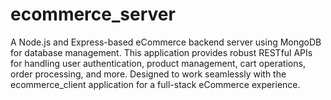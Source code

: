 # ecommerce_server
A Node.js and Express-based eCommerce backend server using MongoDB for database management. This application provides robust RESTful APIs for handling user authentication, product management, cart operations, order processing, and more. Designed to work seamlessly with the ecommerce_client application for a full-stack eCommerce experience.
